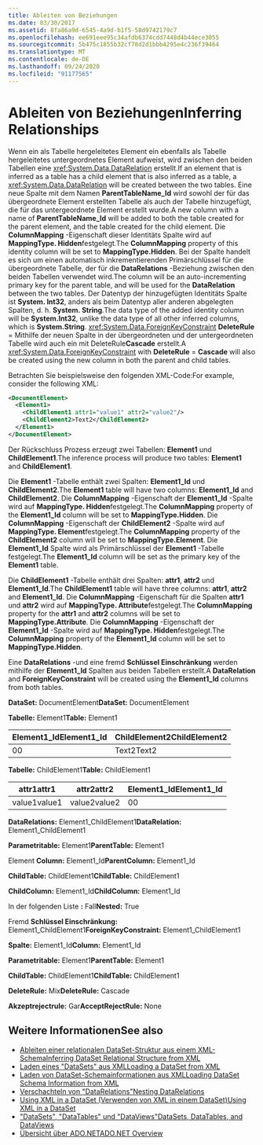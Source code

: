 ```yaml
---
title: Ableiten von Beziehungen
ms.date: 03/30/2017
ms.assetid: 8fa86a9d-6545-4a9d-b1f5-58d9742179c7
ms.openlocfilehash: ee691eee95c34afdb6374cdd7448d4b44ece3055
ms.sourcegitcommit: 5b475c1855b32cf78d2d1bbb4295e4c236f39464
ms.translationtype: MT
ms.contentlocale: de-DE
ms.lasthandoff: 09/24/2020
ms.locfileid: "91177565"
---
```

# <a name="inferring-relationships"></a><span data-ttu-id="4a11a-102">Ableiten von Beziehungen</span><span class="sxs-lookup"><span data-stu-id="4a11a-102">Inferring Relationships</span></span>

<span data-ttu-id="4a11a-103">Wenn ein als Tabelle hergeleitetes Element ein ebenfalls als Tabelle hergeleitetes untergeordnetes Element aufweist, wird zwischen den beiden Tabellen eine <xref:System.Data.DataRelation> erstellt.</span><span class="sxs-lookup"><span data-stu-id="4a11a-103">If an element that is inferred as a table has a child element that is also inferred as a table, a <xref:System.Data.DataRelation> will be created between the two tables.</span></span> <span data-ttu-id="4a11a-104">Eine neue Spalte mit dem Namen **ParentTableName_Id** wird sowohl der für das übergeordnete Element erstellten Tabelle als auch der Tabelle hinzugefügt, die für das untergeordnete Element erstellt wurde.</span><span class="sxs-lookup"><span data-stu-id="4a11a-104">A new column with a name of **ParentTableName_Id** will be added to both the table created for the parent element, and the table created for the child element.</span></span> <span data-ttu-id="4a11a-105">Die **ColumnMapping** -Eigenschaft dieser Identitäts Spalte wird auf **MappingType. Hidden**festgelegt.</span><span class="sxs-lookup"><span data-stu-id="4a11a-105">The **ColumnMapping** property of this identity column will be set to **MappingType.Hidden**.</span></span> <span data-ttu-id="4a11a-106">Bei der Spalte handelt es sich um einen automatisch inkrementierenden Primärschlüssel für die übergeordnete Tabelle, der für die **DataRelations** -Beziehung zwischen den beiden Tabellen verwendet wird.</span><span class="sxs-lookup"><span data-stu-id="4a11a-106">The column will be an auto-incrementing primary key for the parent table, and will be used for the **DataRelation** between the two tables.</span></span> <span data-ttu-id="4a11a-107">Der Datentyp der hinzugefügten Identitäts Spalte ist **System. Int32**, anders als beim Datentyp aller anderen abgelegten Spalten, d. h. **System. String**.</span><span class="sxs-lookup"><span data-stu-id="4a11a-107">The data type of the added identity column will be **System.Int32**, unlike the data type of all other inferred columns, which is **System.String**.</span></span> <span data-ttu-id="4a11a-108"><xref:System.Data.ForeignKeyConstraint> **DeleteRule**  =  Mithilfe der neuen Spalte in der übergeordneten und der untergeordneten Tabelle wird auch ein mit DeleteRule**Cascade** erstellt.</span><span class="sxs-lookup"><span data-stu-id="4a11a-108">A <xref:System.Data.ForeignKeyConstraint> with **DeleteRule** = **Cascade** will also be created using the new column in both the parent and child tables.</span></span>  
  
 <span data-ttu-id="4a11a-109">Betrachten Sie beispielsweise den folgenden XML-Code:</span><span class="sxs-lookup"><span data-stu-id="4a11a-109">For example, consider the following XML:</span></span>  
  
```xml  
<DocumentElement>  
  <Element1>  
    <ChildElement1 attr1="value1" attr2="value2"/>  
    <ChildElement2>Text2</ChildElement2>  
  </Element1>  
</DocumentElement>  
```  
  
 <span data-ttu-id="4a11a-110">Der Rückschluss Prozess erzeugt zwei Tabellen: **Element1** und **ChildElement1**.</span><span class="sxs-lookup"><span data-stu-id="4a11a-110">The inference process will produce two tables: **Element1** and **ChildElement1**.</span></span>  
  
 <span data-ttu-id="4a11a-111">Die **Element1** -Tabelle enthält zwei Spalten: **Element1_Id** und **ChildElement2**.</span><span class="sxs-lookup"><span data-stu-id="4a11a-111">The **Element1** table will have two columns: **Element1_Id** and **ChildElement2**.</span></span> <span data-ttu-id="4a11a-112">Die **ColumnMapping** -Eigenschaft der **Element1_Id** -Spalte wird auf **MappingType. Hidden**festgelegt.</span><span class="sxs-lookup"><span data-stu-id="4a11a-112">The **ColumnMapping** property of the **Element1_Id** column will be set to **MappingType.Hidden**.</span></span> <span data-ttu-id="4a11a-113">Die **ColumnMapping** -Eigenschaft der **ChildElement2** -Spalte wird auf **MappingType. Element**festgelegt.</span><span class="sxs-lookup"><span data-stu-id="4a11a-113">The **ColumnMapping** property of the **ChildElement2** column will be set to **MappingType.Element**.</span></span> <span data-ttu-id="4a11a-114">Die **Element1_Id** Spalte wird als Primärschlüssel der **Element1** -Tabelle festgelegt.</span><span class="sxs-lookup"><span data-stu-id="4a11a-114">The **Element1_Id** column will be set as the primary key of the **Element1** table.</span></span>  
  
 <span data-ttu-id="4a11a-115">Die **ChildElement1** -Tabelle enthält drei Spalten: **attr1**, **attr2** und **Element1_Id**.</span><span class="sxs-lookup"><span data-stu-id="4a11a-115">The **ChildElement1** table will have three columns: **attr1**, **attr2** and **Element1_Id**.</span></span> <span data-ttu-id="4a11a-116">Die **ColumnMapping** -Eigenschaft für die Spalten **attr1** und **attr2** wird auf **MappingType. Attribute**festgelegt.</span><span class="sxs-lookup"><span data-stu-id="4a11a-116">The **ColumnMapping** property for the **attr1** and **attr2** columns will be set to **MappingType.Attribute**.</span></span> <span data-ttu-id="4a11a-117">Die **ColumnMapping** -Eigenschaft der **Element1_Id** -Spalte wird auf **MappingType. Hidden**festgelegt.</span><span class="sxs-lookup"><span data-stu-id="4a11a-117">The **ColumnMapping** property of the **Element1_Id** column will be set to **MappingType.Hidden**.</span></span>  
  
 <span data-ttu-id="4a11a-118">Eine **DataRelations** -und eine fremd **Schlüssel Einschränkung** werden mithilfe der **Element1_Id** Spalten aus beiden Tabellen erstellt.</span><span class="sxs-lookup"><span data-stu-id="4a11a-118">A **DataRelation** and **ForeignKeyConstraint** will be created using the **Element1_Id** columns from both tables.</span></span>  
  
 <span data-ttu-id="4a11a-119">**DataSet:** DocumentElement</span><span class="sxs-lookup"><span data-stu-id="4a11a-119">**DataSet:** DocumentElement</span></span>  
  
 <span data-ttu-id="4a11a-120">**Tabelle:** Element1</span><span class="sxs-lookup"><span data-stu-id="4a11a-120">**Table:** Element1</span></span>  
  
|<span data-ttu-id="4a11a-121">Element1_Id</span><span class="sxs-lookup"><span data-stu-id="4a11a-121">Element1_Id</span></span>|<span data-ttu-id="4a11a-122">ChildElement2</span><span class="sxs-lookup"><span data-stu-id="4a11a-122">ChildElement2</span></span>|  
|------------------|-------------------|  
|<span data-ttu-id="4a11a-123">0</span><span class="sxs-lookup"><span data-stu-id="4a11a-123">0</span></span>|<span data-ttu-id="4a11a-124">Text2</span><span class="sxs-lookup"><span data-stu-id="4a11a-124">Text2</span></span>|  
  
 <span data-ttu-id="4a11a-125">**Tabelle:** ChildElement1</span><span class="sxs-lookup"><span data-stu-id="4a11a-125">**Table:** ChildElement1</span></span>  
  
|<span data-ttu-id="4a11a-126">attr1</span><span class="sxs-lookup"><span data-stu-id="4a11a-126">attr1</span></span>|<span data-ttu-id="4a11a-127">attr2</span><span class="sxs-lookup"><span data-stu-id="4a11a-127">attr2</span></span>|<span data-ttu-id="4a11a-128">Element1_Id</span><span class="sxs-lookup"><span data-stu-id="4a11a-128">Element1_Id</span></span>|  
|-----------|-----------|------------------|  
|<span data-ttu-id="4a11a-129">value1</span><span class="sxs-lookup"><span data-stu-id="4a11a-129">value1</span></span>|<span data-ttu-id="4a11a-130">value2</span><span class="sxs-lookup"><span data-stu-id="4a11a-130">value2</span></span>|<span data-ttu-id="4a11a-131">0</span><span class="sxs-lookup"><span data-stu-id="4a11a-131">0</span></span>|  
  
 <span data-ttu-id="4a11a-132">**DataRelations:** Element1_ChildElement1</span><span class="sxs-lookup"><span data-stu-id="4a11a-132">**DataRelation:** Element1_ChildElement1</span></span>  
  
 <span data-ttu-id="4a11a-133">**Parametritable:** Element1</span><span class="sxs-lookup"><span data-stu-id="4a11a-133">**ParentTable:** Element1</span></span>  
  
 <span data-ttu-id="4a11a-134">Element **Column:** Element1_Id</span><span class="sxs-lookup"><span data-stu-id="4a11a-134">**ParentColumn:** Element1_Id</span></span>  
  
 <span data-ttu-id="4a11a-135">**ChildTable:** ChildElement1</span><span class="sxs-lookup"><span data-stu-id="4a11a-135">**ChildTable:** ChildElement1</span></span>  
  
 <span data-ttu-id="4a11a-136">**ChildColumn:** Element1_Id</span><span class="sxs-lookup"><span data-stu-id="4a11a-136">**ChildColumn:** Element1_Id</span></span>  
  
 <span data-ttu-id="4a11a-137">In der folgenden Liste **:** Fall</span><span class="sxs-lookup"><span data-stu-id="4a11a-137">**Nested:** True</span></span>  
  
 <span data-ttu-id="4a11a-138">Fremd **Schlüssel Einschränkung:** Element1_ChildElement1</span><span class="sxs-lookup"><span data-stu-id="4a11a-138">**ForeignKeyConstraint:** Element1_ChildElement1</span></span>  
  
 <span data-ttu-id="4a11a-139">**Spalte:** Element1_Id</span><span class="sxs-lookup"><span data-stu-id="4a11a-139">**Column:** Element1_Id</span></span>  
  
 <span data-ttu-id="4a11a-140">**Parametritable:** Element1</span><span class="sxs-lookup"><span data-stu-id="4a11a-140">**ParentTable:** Element1</span></span>  
  
 <span data-ttu-id="4a11a-141">**ChildTable:** ChildElement1</span><span class="sxs-lookup"><span data-stu-id="4a11a-141">**ChildTable:** ChildElement1</span></span>  
  
 <span data-ttu-id="4a11a-142">**DeleteRule:** Mix</span><span class="sxs-lookup"><span data-stu-id="4a11a-142">**DeleteRule:** Cascade</span></span>  
  
 <span data-ttu-id="4a11a-143">**Akzeptrejectrule:** Gar</span><span class="sxs-lookup"><span data-stu-id="4a11a-143">**AcceptRejectRule:** None</span></span>  
  
## <a name="see-also"></a><span data-ttu-id="4a11a-144">Weitere Informationen</span><span class="sxs-lookup"><span data-stu-id="4a11a-144">See also</span></span>

- [<span data-ttu-id="4a11a-145">Ableiten einer relationalen DataSet-Struktur aus einem XML-Schema</span><span class="sxs-lookup"><span data-stu-id="4a11a-145">Inferring DataSet Relational Structure from XML</span></span>](inferring-dataset-relational-structure-from-xml.md)
- [<span data-ttu-id="4a11a-146">Laden eines "DataSets" aus XML</span><span class="sxs-lookup"><span data-stu-id="4a11a-146">Loading a DataSet from XML</span></span>](loading-a-dataset-from-xml.md)
- [<span data-ttu-id="4a11a-147">Laden von DataSet-Schemainformationen aus XML</span><span class="sxs-lookup"><span data-stu-id="4a11a-147">Loading DataSet Schema Information from XML</span></span>](loading-dataset-schema-information-from-xml.md)
- [<span data-ttu-id="4a11a-148">Verschachteln von "DataRelations"</span><span class="sxs-lookup"><span data-stu-id="4a11a-148">Nesting DataRelations</span></span>](nesting-datarelations.md)
- [<span data-ttu-id="4a11a-149">Using XML in a DataSet (Verwenden von XML in einem DataSet)</span><span class="sxs-lookup"><span data-stu-id="4a11a-149">Using XML in a DataSet</span></span>](using-xml-in-a-dataset.md)
- [<span data-ttu-id="4a11a-150">"DataSets", "DataTables" und "DataViews"</span><span class="sxs-lookup"><span data-stu-id="4a11a-150">DataSets, DataTables, and DataViews</span></span>](index.md)
- [<span data-ttu-id="4a11a-151">Übersicht über ADO.NET</span><span class="sxs-lookup"><span data-stu-id="4a11a-151">ADO.NET Overview</span></span>](../ado-net-overview.md)
